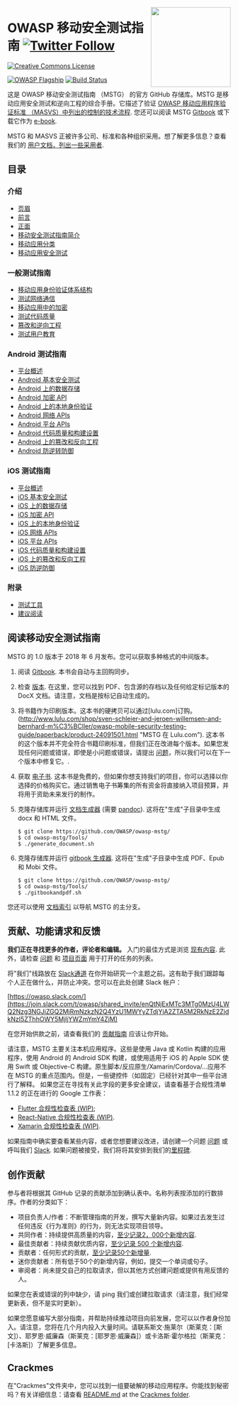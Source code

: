 <a href="https://leanpub.com/mobile-security-testing-guide"><img width=180px align="right" style="float: right;" src="Document/Images/mstg-cover-release-small.jpg"></a>

# OWASP 移动安全测试指南 [![Twitter Follow](https://img.shields.io/twitter/follow/OWASP_MSTG.svg?style=social&label=Follow)](https://twitter.com/OWASP_MSTG)

[![Creative Commons License](https://licensebuttons.net/l/by-sa/4.0/88x31.png)](https://creativecommons.org/licenses/by-sa/4.0/ "CC BY-SA 4.0")

[![OWASP Flagship](https://img.shields.io/badge/owasp-flagship%20project-48A646.svg)](https://www.owasp.org/index.php/Category:OWASP_Project#tab=Project_Inventory)
[![Build Status](https://travis-ci.com/OWASP/owasp-mstg.svg?branch=master)](https://travis-ci.com/OWASP/owasp-mstg)

这是 OWASP 移动安全测试指南 （MSTG） 的官方 GitHub 存储库。MSTG 是移动应用安全测试和逆向工程的综合手册。它描述了验证 [OWASP 移动应用程序验证标准 （MASVS）中列出的控制的技术流程](https://github.com/OWASP/owasp-masvs "MASVS").
您还可以阅读 MSTG [Gitbook](https://mobile-security.gitbook.io/mobile-security-testing-guide/ "MSTG @ Gitbook") 或下载它作为 [e-book](https://leanpub.com/mobile-security-testing-guide-preview "MSTG as an e-book").

MSTG 和 MASVS 正被许多公司、标准和各种组织采用。想了解更多信息？查看我们的 [用户文档，列出一些采用者](Users.md).

## 目录

### 介绍

- [页眉](Document-cn/0x00-Header.md)
- [前言](Document-cn/Foreword.md)
- [正面](Document-cn/0x02-Frontispiece.md)
- [移动安全测试指南简介](Document-cn/0x03-Overview.md)
- [移动应用分类](Document-cn/0x04a-Mobile-App-Taxonomy.md)
- [移动应用安全测试](Document-cn/0x04b-Mobile-App-Security-Testing.md)

### 一般测试指南

- [移动应用身份验证体系结构](Document-cn/0x04e-Testing-Authentication-and-Session-Management.md)
- [测试网络通信](Document-cn/0x04f-Testing-Network-Communication.md)
- [移动应用中的加密](Document-cn/0x04g-Testing-Cryptography.md)
- [测试代码质量](Document-cn/0x04h-Testing-Code-Quality.md)
- [篡改和逆向工程](Document-cn/0x04c-Tampering-and-Reverse-Engineering.md)
- [测试用户教育](Document-cn/0x04i-Testing-user-interaction.md)

### Android 测试指南

- [平台概述](Document-cn/0x05a-Platform-Overview.md)
- [Android 基本安全测试](Document-cn/0x05b-Basic-Security_Testing.md)
- [Android 上的数据存储](Document-cn/0x05d-Testing-Data-Storage.md)
- [Android 加密 API](Document-cn/0x05e-Testing-Cryptography.md)
- [Android 上的本地身份验证](Document-cn/0x05f-Testing-Local-Authentication.md)
- [Android 网络 APIs](Document-cn/0x05g-Testing-Network-Communication.md)
- [Android 平台 APIs](Document-cn/0x05h-Testing-Platform-Interaction.md)
- [Android 代码质量和构建设置](Document-cn/0x05i-Testing-Code-Quality-and-Build-Settings.md)
- [Android 上的篡改和反向工程](Document-cn/0x05c-Reverse-Engineering-and-Tampering.md)
- [Android 防逆转防御](Document-cn/0x05j-Testing-Resiliency-Against-Reverse-Engineering.md)

### iOS 测试指南

- [平台概述](Document-cn/0x06a-Platform-Overview.md)
- [iOS 基本安全测试](Document-cn/0x06b-Basic-Security-Testing.md)
- [iOS 上的数据存储](Document-cn/0x06d-Testing-Data-Storage.md)
- [iOS 加密 API](Document-cn/0x06e-Testing-Cryptography.md)
- [iOS 上的本地身份验证](Document-cn/0x06f-Testing-Local-Authentication.md)
- [iOS 网络 APIs](Document-cn/0x06g-Testing-Network-Communication.md)
- [iOS 平台 APIs](Document-cn/0x06h-Testing-Platform-Interaction.md)
- [iOS 代码质量和构建设置](Document-cn/0x06i-Testing-Code-Quality-and-Build-Settings.md)
- [iOS 上的篡改和反向工程](Document-cn/0x06c-Reverse-Engineering-and-Tampering.md)
- [iOS 防逆防御](Document-cn/0x06j-Testing-Resiliency-Against-Reverse-Engineering.md)

### 附录

- [测试工具](Document-cn/0x08-Testing-Tools.md)
- [建议阅读](Document-cn/0x09-Suggested-Reading.md)

## 阅读移动安全测试指南

MSTG 的 1.0 版本于 2018 年 6 月发布。您可以获取多种格式的中间版本。

1. 阅读 [Gitbook](https://mobile-security.gitbook.io/mobile-security-testing-guide/ "Gitbook"). 本书会自动与主回购同步。

2. 检查 [版本](https://github.com/OWASP/owasp-mstg/releases "Our releases"). 在这里，您可以找到 PDF、包含源的存档以及任何给定标记版本的 DocX 文档。请注意，文档是按标记自动生成的。

3. 将书籍作为印刷版本。这本书的硬拷贝可以通过[lulu.com]订购。(http://www.lulu.com/shop/sven-schleier-and-jeroen-willemsen-and-bernhard-m%C3%BCller/owasp-mobile-security-testing-guide/paperback/product-24091501.html "MSTG 在 Lulu.com"). 这本书的这个版本并不完全符合书籍印刷标准，但我们正在改进每个版本。如果您发现任何问题或错误，即使是小问题或错误，请提出 [问题](https://github.com/OWASP/owasp-mstg/issues "我们的问题部分")，所以我们可以在下一个版本中修复它。.

4. 获取 [电子书](https://leanpub.com/mobile-security-testing-guide-preview "MSTG as an e-book"). 这本书是免费的，但如果你想支持我们的项目，你可以选择以你选择的价格购买它。通过销售电子书筹集的所有资金将直接纳入项目预算，并将用于资助未来发行的制作。

5. 克隆存储库并运行 [文档生成器](https://github.com/OWASP/owasp-mstg/blob/master/Tools/generate_document.sh "The document generator") (需要 [pandoc](http://pandoc.org "Pandoc")). 这将在"生成"子目录中生成 docx 和 HTML 文件。

    ```shell
    $ git clone https://github.com/OWASP/owasp-mstg/
    $ cd owasp-mstg/Tools/
    $ ./generate_document.sh
    ```

6. 克隆存储库并运行 [gitbook 生成器](https://github.com/OWASP/owasp-mstg/blob/master/Tools/gitbookepubandpdf.sh "Gitbook based"). 这将在"生成"子目录中生成 PDF、Epub 和 Mobi 文件。

    ```shell
    $ git clone https://github.com/OWASP/owasp-mstg/
    $ cd owasp-mstg/Tools/
    $ ./gitbookandpdf.sh
    ```

您还可以使用 [文档索引](https://rawgit.com/OWASP/owasp-mstg/master/Generated/OWASP-MSTG-Table-of-Contents.html "TOC") 以导航 MSTG 的主分支。

## 贡献、功能请求和反馈

**我们正在寻找更多的作者，评论者和编辑。** 入门的最佳方式是浏览 [现有内容](https://mobile-security.gitbook.io/mobile-security-testing-guide/ "existing content"). 此外，请检查 [问题](https://github.com/OWASP/owasp-mstg/issues "our issues section") 和 [项目页面](https://github.com/OWASP/owasp-mstg/projects/2 "The MSTG Project") 用于打开的任务的列表。

将"我们"线路放在 [Slack通道](https://app.slack.com/client/T04T40NHX/C1M6ZVC6S "Come to our Slack!") 在你开始研究一个主题之前。这有助于我们跟踪每个人正在做什么，并防止冲突。您可以在此处创建 Slack 帐户：

[https://owasp.slack.com/](https://join.slack.com/t/owasp/shared_invite/enQtNjExMTc3MTg0MzU4LWQ2Nzg3NGJiZGQ2MjRmNzkzN2Q4YzU1MWYyZTdjYjA2ZTA5M2RkNzE2ZjdkNzI5ZThhOWY5MjljYWZmYmY4ZjM)

在您开始供款之前，请查看我们的 [贡献指南](https://github.com/OWASP/owasp-mstg/blob/master/CONTRIBUTING.md "Contribution Guide") 应该让你开始。

请注意，MSTG 主要关注本机应用程序。这些是使用 Java 或 Kotlin 构建的应用程序，使用 Android 的 Android SDK 构建，或使用适用于 iOS 的 Apple SDK 使用 Swift 或 Objective-C 构建。原生脚本/反应原生/Xamarin/Cordova/...应用不在 MSTG 的重点范围内。但是，一些键控件（如固定）已经针对其中一些平台进行了解释。
如果您正在寻找有关此字段的更多安全建议，请查看基于合规性清单 1.1.2 的正在进行的 Google 工作表：

- [Flutter 合规性检查表 (WIP)](https://drive.google.com/open?id=1wHK3VI1cU1xmYrCu9yb5OHKUEeLIPSkC "Flutter Compliancy Checklist");
- [React-Native 合规性检查表 (WIP)](https://drive.google.com/open?id=1P5FZ_Bup5eSPOmkePZA8cIpKGOKvngkN "React-Native Compliancy Checklist").
- [Xamarin 合规性检查表 (WIP)](https://drive.google.com/open?id=1UL1yLRREJwXfe0HlrcX-IuvPYQM7lTtG "Xamarin Compliancy Checklist").

如果指南中确实要查看某些内容，或者您想要建议改进，请创建一个问题 [问题](https://github.com/OWASP/owasp-mstg/issues "Issue") 或呼叫我们 [Slack](https://app.slack.com/client/T04T40NHX/C1M6ZVC6S "Come to our Slack!").
如果问题被接受，我们将将其安排到我们的[里程碑](https://github.com/OWASP/owasp-mstg/milestones "Milestones").

## 创作贡献

参与者将根据其 GitHub 记录的贡献添加到确认表中。名称列表按添加的行数排序。作者的分类如下：

- 项目负责人/作者：不断管理指南的开发，撰写大量新内容。如果过去发生过任何违反《行为准则》的行为，则无法实现项目领导。
- 共同作者：持续提供高质量的内容，[至少记录2，000个新增内容](https://github.com/OWASP/owasp-mstg/graphs/contributors "Co-author").
- 最佳贡献者：持续贡献优质内容，[至少记录 500 个新增内容](https://github.com/OWASP/owasp-mstg/graphs/contributors "Top Contributor").
- 贡献者：任何形式的贡献，[至少记录50个新增量](https://github.com/OWASP/owasp-mstg/graphs/contributors "Contributor").
- 迷你贡献者：所有低于50个的新增内容，例如，提交一个单词或句子。
- 审阅者：尚未提交自己的拉取请求，但以其他方式创建问题或提供有用反馈的人。

如果您在表或错误的列中缺少，请 ping 我们或创建拉取请求（请注意，我们经常更新表，但不是实时更新）。

如果您愿意编写大部分指南，并帮助持续推动项目向前发展，您可以以作者身份加入。请注意，您将在几个月内投入大量时间。请联系斯文·施莱尔（斯莱克：[斯文]）、耶罗恩·威廉森（斯莱克：[耶罗恩·威廉森]）或卡洛斯·霍尔格拉（斯莱克：[卡洛斯]）了解更多信息。

## Crackmes

在"Crackmes"文件夹中，您可以找到一组要破解的移动应用程序。你能找到秘密吗？有关详细信息：请查看 [README.md](https://github.com/OWASP/owasp-mstg/blob/master/Crackmes/README.md "Crackmes readme") at the [Crackmes folder](https://github.com/OWASP/owasp-mstg/blob/master/Crackmes "Crackmes folder").
